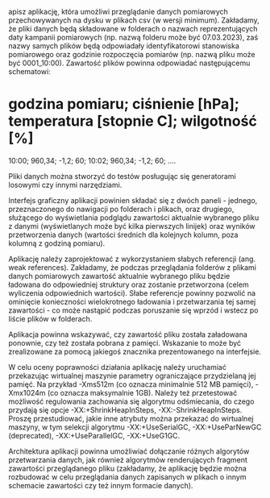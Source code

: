 apisz aplikację, która umożliwi przeglądanie danych pomiarowych przechowywanych na dysku w plikach csv (w wersji minimum).
Zakładamy, że pliki danych będą składowane w folderach o nazwach reprezentujących daty kampanii pomiarowych (np. nazwą folderu może być 07.03.2023), zaś nazwy samych plików będą odpowiadały identyfikatorowi stanowiska pomiarowego oraz godzinie rozpoczęcia pomiarów (np. nazwą pliku może być 0001_10:00). 
Zawartość plików powinna odpowiadać następującemu schematowi:

# godzina pomiaru; ciśnienie [hPa];  temperatura [stopnie C]; wilgotność [%]
10:00; 960,34; -1,2; 60;
10:02; 960,34; -1,2; 60;
....

Pliki danych można stworzyć do testów posługując się generatorami losowymi czy innymi narzędziami.

Interfejs graficzny aplikacji powinien składać się z dwóch paneli - jednego, przeznaczonego do nawigacji po folderach i plikach, oraz drugiego, służącego do wyświetlania podglądu zawartości aktualnie wybranego pliku z danymi (wyświetlanych może być kilka pierwszych linijek) oraz wyników przetworzenia danych (wartości średnich dla kolejnych kolumn, poza kolumną z godziną pomiaru).

Aplikację należy zaprojektować z wykorzystaniem słabych referencji (ang. weak references). Zakładamy, że podczas przeglądania folderów z plikami danych pomiarowych zawartość aktualnie wybranego pliku będzie ładowana do odpowiedniej struktury oraz zostanie przetworzona (celem wyliczenia odpowiednich wartości). Słabe referencje powinny pozwolić na ominięcie konieczności wielokrotnego ładowania i przetwarzania tej samej zawartości - co może nastąpić podczas poruszanie się wprzód i wstecz po liście plików w folderach.

Aplikacja powinna wskazywać, czy zawartość pliku została załadowana ponownie, czy też została pobrana z pamięci. Wskazanie to może być zrealizowane za pomocą jakiegoś znacznika prezentowanego na interfejsie.

W celu oceny poprawności działania aplikację należy uruchamiać przekazując wirtualnej maszynie parametry ograniczające przydzielaną jej pamięć. Na przykład -Xms512m (co oznacza minimalnie 512 MB pamięci), -Xmx1024m (co oznacza maksymalnie 1GB).
Należy też przetestować możliwość regulowania zachowania się algorytmu odśmiecania, do czego przydają się opcje -XX:+ShrinkHeapInSteps, -XX:-ShrinkHeapInSteps. Proszę przestudiować, jakie inne atrybuty można przekazać do wirtualnej maszyny, w tym selekcji algorytmu -XX:+UseSerialGC, -XX:+UseParNewGC (deprecated), -XX:+UseParallelGC, -XX:+UseG1GC.

Architektura aplikacji powinna umożliwiać dołączanie różnych algorytów przetwarzania danych, jak również algorytmów renderujących fragment zawartości przeglądanego pliku (zakładamy, że aplikację będzie można rozbudować w celu przeglądania danych zapisanych w plikach o innym schemacie zawartości czy też innym formacie danych).
